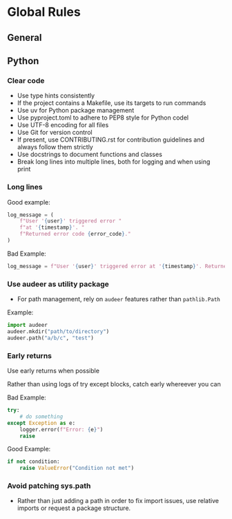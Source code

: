 # Global Rules

## General

## Python

### Clear code

- Use type hints consistently
- If the project contains a Makefile, use its targets to run commands
- Use uv for Python package management
- Use pyproject.toml to adhere to PEP8 style for Python codel
- Use UTF-8 encoding for all files
- Use Git for version control
- If present, use CONTRIBUTING.rst for contribution guidelines and always follow them strictly
- Use docstrings to document functions and classes
- Break long lines into multiple lines, both for logging and when using print

### Long lines

Good example:

```python
log_message = (
    f"User '{user}' triggered error "
    f"at '{timestamp}'. "
    f"Returned error code {error_code}."
)
```

Bad Example:

```python
log_message = f"User '{user}' triggered error at '{timestamp}'. Returned error code {error_code}. All this stuff causes a PEP8 error."
```

### Use audeer as utility package

- For path management, rely on `audeer` features  rather than `pathlib.Path`

Example:

```python
import audeer
audeer.mkdir("path/to/directory")
audeer.path("a/b/c", "test")
```

### Early returns

Use early returns when possible

Rather than using logs of try except blocks, catch early whereever you can

Bad Example:

```python
try:
    # do something
except Exception as e:
    logger.error(f"Error: {e}")
    raise
```

Good Example:

```python
if not condition:
    raise ValueError("Condition not met")
```


### Avoid patching sys.path

- Rather than just adding a path in order to fix import issues,
use relative imports or request a package structure.


